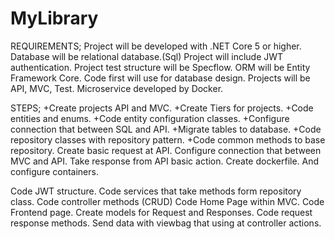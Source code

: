 # MyLibrary
  REQUIREMENTS;
 Project will be developed with .NET Core 5 or higher.
 Database will be relational database.(Sql)
 Project will include JWT authentication.
 Project test structure will be Specflow.
 ORM will be Entity Framework Core. Code first will use for database design.
 Projects will be API, MVC, Test. Microservice developed by Docker.

   STEPS;
 +Create projects API and MVC. 
 +Create Tiers for projects. 
 +Code entities and enums.
 +Code entity configuration classes. 
 +Configure connection that between SQL and API.
 +Migrate tables to database. 
 +Code repository classes with repository pattern.
 +Code common methods to base repository.
 Create basic request at API.
 Configure connection that between MVC and API.
 Take response from API basic action.
 Create dockerfile. And configure containers.
 
 

 Code JWT structure.
 Code services that take methods form repository class.
 Code controller methods (CRUD)
 Code Home Page within MVC.
 Code Frontend page.
 Create models for Request and Responses.
 Code request response methods.
 Send data with viewbag that using at controller actions.